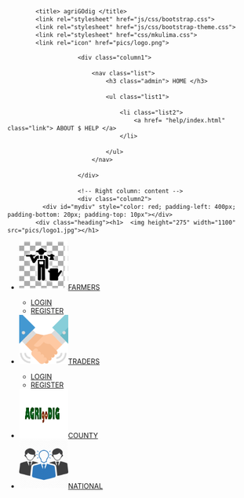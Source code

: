 ﻿<!DOCTYPE HTML>
<head>
<meta charset="utf-8">

			<title> agriGOdig </title>
			<link rel="stylesheet" href="js/css/bootstrap.css">
			<link rel="stylesheet" href="js/css/bootstrap-theme.css">
			<link rel="stylesheet" href="css/mkulima.css">
			<link rel="icon" href="pics/logo.png">
</head>


<body>
<div class="mkulima.css/container">

						<div class="column1">

							<nav class="list">
								<h3 class="admin"> HOME </h3>

								<ul class="list1">

									<li class="list2">
										<a href= "help/index.html" class="link"> ABOUT $ HELP </a>
									</li>

								</ul>
							</nav>

						</div>

						<!-- Right column: content -->
						<div class="column2">
              <div id="mydiv" style="color: red; padding-left: 400px; padding-bottom: 20px; padding-top: 10px"></div>
			<div class="heading"><h1>  <img height="275" width="1100" src="pics/logo1.jpg"></h1>
</div>
<div class="container">
	<nav id="navigationBar">
	<ul>
	<li><a class="btn link badge" href="login.php"><img class="img-circle" height="100" width="100" src="pics/farmer1.jpg"><img>FARMERS</a></li>
	<ul>
	<li><a class="link" href="login.php">LOGIN</a></li>
	<li><a class="link btn-toolbar" href="reg.php">REGISTER</a></li>
	</ul>
	<li><a class="link badge button" href="midmen/index.php"><img class="img-circle" height="100" width="100" src="pics/handshake.png"><img>TRADERS</a></li>
	<ul>
	<li><a class="link btn-toolbar" href="midmen/index.php">LOGIN</a></li>
	<li><a class="link btn-toolbar" href="midmen/reg.php">REGISTER</a></li>
	</ul>
	</li>
	<li><a class="link badge" href="county_admin/index.php"><img class="img-circle" height="100" width="100" src="pics/logo1.jpg"><img>COUNTY</a></li>
	<li><a class="link badge" href="national_admin/index.php"><img class="img-circle" height="100" width="100" src="pics/bs.png"><img>NATIONAL</a></li>
	</ul>
	</nav>
</div>
</div>
</div> <!-- container -->

</body>
</html>
